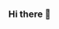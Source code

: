 ### Hi there 👋

<!--
**RayMuan/RayMuan** is a ✨ _special_ ✨ repository because its `README.md` (this file) appears on your GitHub profile.

Here are some ideas to get you started:
https://github-readme-activity-graph.vercel.app/graph?username=RayMuan&theme=dracula
[![Ashutosh's github activity graph](https://github-readme-activity-graph.vercel.app/graph?username=RayMuan&theme=dracula)](https://github.com/ashutosh00710/github-readme-activity-graph)

- 🔭 I’m currently working on ...
- 🌱 I’m currently learning ...
- 👯 I’m looking to collaborate on ...
- 🤔 I’m looking for help with ...
- 💬 Ask me about ...
- 📫 How to reach me: ...
- 😄 Pronouns: ...
- ⚡ Fun fact: ...
-->
